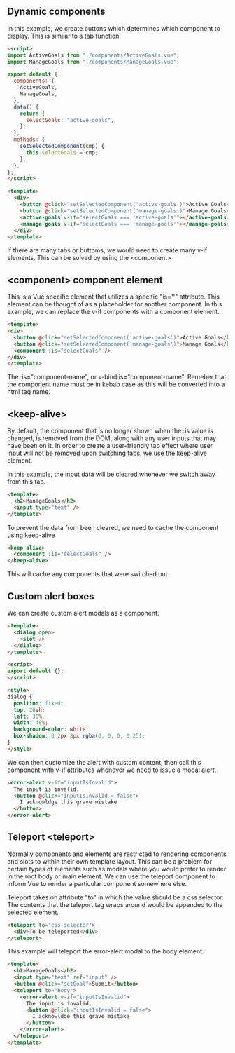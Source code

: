 ## Dynamic components
In this example, we create buttons which determines which component to display. This is
similar to a tab function. 

```html
<script>
import ActiveGoals from "./components/ActiveGoals.vue";
import ManageGoals from "./components/ManageGoals.vue";

export default {
  components: {
    ActiveGoals,
    ManageGoals,
  },
  data() {
    return {
      selectGoals: "active-goals",
    };
  },
  methods: {
    setSelectedComponent(cmp) {
      this.selectGoals = cmp;
    },
  },
};
</script>
```

```html
<template>
  <div>
    <button @click="setSelectedComponent('active-goals')">Active Goals</button>
    <button @click="setSelectedComponent('manage-goals')">Manage Goals</button>
    <active-goals v-if="selectGoals === 'active-goals'"></active-goals>
    <manage-goals v-if="selectGoals === 'manage-goals'"></manage-goals>
  </div>
</template>
```
If there are many tabs or buttoms, we would need to create many v-if elements. This can be
solved by using the \<component\>


## \<component\> component element
This is a Vue specific element that utilizes a specific "is=''" attribute. This element
can be thought of as a placeholder for another component. In this example, we can replace
the v-if components with a component element.

```html
<template>
<div>
  <button @click="setSelectedComponent('active-goals')">Active Goals</button>
  <button @click="setSelectedComponent('manage-goals')">Manage Goals</button>
  <component :is="selectGoals" />
</div>
</template>
```

The :is="component-name", or v-bind:is="component-name". Remeber that the component name
must be in kebab case as this will be converted into a html tag name.

## \<keep-alive\>
By default, the component that is no longer shown when the :is value is changed, is
removed from the DOM, along with any user inputs that may have been on it. In order to
create a user-friendly tab effect where user input will not be removed upon switching
tabs, we use the keep-alive element.

In this example, the input data will be cleared whenever we switch away from this tab.
```html
<template>
  <h2>ManageGoals</h2>
  <input type="text" />
</template>
```

To prevent the data from been cleared, we need to cache the component using keep-alive

```html
<keep-alive>
  <component :is="selectGoals" />
</keep-alive>
```
This will cache any components that were switched out.

## Custom alert boxes
We can create custom alert modals as a component.

```html
<template>
  <dialog open>
    <slot />
  </dialog>
</template>

<script>
export default {};
</script>

<style>
dialog {
  position: fixed;
  top: 20vh;
  left: 30%;
  width: 40%;
  background-color: white;
  box-shadow: 0 2px 8px rgba(0, 0, 0, 0.25);
}
</style>
```
We can then customize the alert with custom content, then call this component with v-if
attributes whenever we need to issue a modal alert.

```html
<error-alert v-if="inputIsInvalid">
  The input is invalid.
  <button @click="inputIsInvalid = false">
    I acknowldge this grave mistake
  </button>
</error-alert>
```

## Teleport \<teleport\>
Normally components and elements are restricted to rendering components and slots to
within their own template layout. This can be a problem for certain types of elements such
as modals where you would prefer to render in the root body or main element. We can use
the teleport component to inform Vue to render a particular component somewhere else.

Teleport takes on attribute "to" in which the value should be a css selector. The contents
that the teleport tag wraps around would be appended to the selected element. 

```html
<teleport to="css-selector">
  <div>To be teleported</div>
</teleport>
```

This example will teleport the error-alert modal to the body element.
```html
<template>
  <h2>ManageGoals</h2>
  <input type="text" ref="input" />
  <button @click="setGoal">Submit</button>
  <teleport to="body">
    <error-alert v-if="inputIsInvalid">
      The input is invalid.
      <button @click="inputIsInvalid = false">
        I acknowldge this grave mistake
      </button>
    </error-alert>
  </teleport>
</template>
```